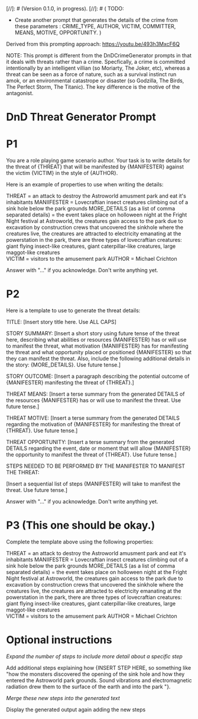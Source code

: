 [//]: # (Version 0.1.0, in progress).
[//]: # (
  TODO:  
   - Create another prompt that generates the details of the crime from these parameters : CRIME_TYPE, AUTHOR, VICTIM, COMMITTER, MEANS, MOTIVE, OPPORTUNITY.
)

Derived from this prompting approach: https://youtu.be/493h3MxcF6Q

NOTE: This prompt is different from the DnDCrimeGenerator prompts in that it deals with threats rather than a crime.
Specfically, a crime is committed intentionally by an intelligent villian (so Moriarty, The Joker, etc), whereas a 
threat can be seen as a force of nature, such as a survival instinct run amok, or an environmental catastrope or disaster (so 
Godzilla, The Birds, The Perfect Storm, The Titanic).  The key difference is the motive of the antagonist.

# DnD Threat Generator Prompt

# P1

You are a role playing game scenario author.
Your task is to write details for the threat of {THREAT} that will be manifested by {MANIFESTER} against the victim {VICTIM} in the style of {AUTHOR}.  

Here is an example of properties to use when writing the details:

THREAT = an attack to destroy the Astroworld amusment park and eat it's inhabitants
MANIIFESTER = Lovecraftian insect creatures climbing out of a sink hole below the park grounds
MORE_DETAILS (as a list of comma separated details) = the event takes place on holloween night at the Fright Night festival at Astroworld, the creatures gain access to the park due to excavation by construction crews that uncovered the sinkhole where the creatures live, the creatures are attracted to electricity emanating at the powerstation in the park, there are three types of lovecraftian creatures:  giant flying insect-like creatures, giant caterpillar-like creatures, large maggot-like creatures    
VICTIM = visitors to the amusement park
AUTHOR = Michael Crichton

Answer with "..." if you acknowledge. 
Don't write anything yet.

# P2

Here is a template to use to generate the threat details: 

TITLE: [Insert story title here. Use ALL CAPS]

STORY SUMMARY:  [Insert a short story using future tense of the threat here, describing what abilities or resources {MANIFESTER} has or will use to manifest the threat, what motivation {MANIIFESTER} has for manifesting the threat and what opportunity placed or positioned {MANIFESTER} so that they can manifest the threat. Also, include the following additional details in the story: {MORE_DETAILS}. Use future tense.]

STORY OUTCOME: [Insert a paragraph describing the potential outcome of {MANIFESTER} manifesting the threat of {THREAT}.]

THREAT MEANS: [Insert a terse summary from the generated DETAILS of the resources {MANIFESTER} has or will use to manifest the threat. Use future tense.]

THREAT MOTIVE: [Insert a terse summary from the generated DETAILS regarding the motivation of {MANIFESTER} for manifesting the threat of {THREAT}. Use future tense.]

THREAT OPPORTUNITY: [Insert a terse summary from the generated DETAILS regarding the event, date or moment that will allow {MANIFESTER} the opportunity to manifest the threat of {THREAT}. Use future tense.]

STEPS NEEDED TO BE PERFORMED BY THE MANIFESTER TO MANIFEST THE THREAT:

[Insert a sequential list of steps {MANIFESTER} will take to manifest the threat. Use future tense.]

Answer with "..." if you acknowledge. 
Don't write anything yet.

# P3 (This one should be okay.)  

Complete the template above using the following properties:

THREAT = an attack to destroy the Astroworld amusment park and eat it's inhabitants
MANIIFESTER = Lovecraftian insect creatures climbing out of a sink hole below the park grounds
MORE_DETAILS (as a list of comma separated details) = the event takes place on holloween night at the Fright Night festival at Astroworld, the creatures gain access to the park due to excavation by construction crews that uncovered the sinkhole where the creatures live, the creatures are attracted to electricity emanating at the powerstation in the park, there are three types of lovecraftian creatures:  giant flying insect-like creatures, giant caterpillar-like creatures, large maggot-like creatures    
VICTIM = visitors to the amusement park
AUTHOR = Michael Crichton

# Optional instructions

*Expand the number of steps to include more detail about a specific step*

Add additional steps explaining how {INSERT STEP HERE, so something like "how the monsters discovered the opening of the sink hole and how they entered the Astroworld park grounds.  Sound vibrations and electromagnetic radiation drew them to the surface of the earth and into the park "}. 

*Merge these new steps into the generated text*

Display the generated output again adding the new steps
